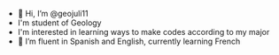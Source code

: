 - 👋 Hi, I’m @geojuli11
- I'm student of Geology
- I'm interested in learning ways to make codes according to my major
- 💞️ I’m fluent in Spanish and English, currently learning French

<!---
geojuli11/geojuli11 is a ✨ special ✨ repository because its `README.md` (this file) appears on your GitHub profile.
You can click the Preview link to take a look at your changes.
--->
